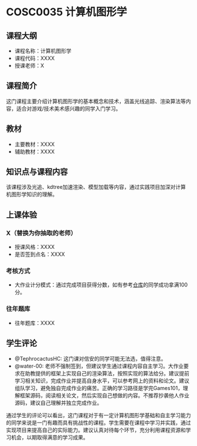 # COSC0035 计算机图形学
## 课程大纲
- 课程名称：计算机图形学
- 课程代码：XXXX
- 授课老师：X

## 课程简介
这门课程主要介绍计算机图形学的基本概念和技术，涵盖光线追踪、渲染算法等内容，适合对游戏/技术美术感兴趣的同学入门学习。

## 教材
- 主要教材：XXXX
- 辅助教材：XXXX

## 知识点与课程内容
该课程涉及光追、kdtree加速渲染、模型加载等内容，通过实践项目加深对计算机图形学知识的理解。

## 上课体验
### X（替换为你抽取的老师）
- 授课风格：XXXX
- 是否签到点名：XXXX

### 考核方式
- 大作业计分模式：通过完成项目获得分数，如有参考[仓库](https://gitee.com/yoko2001/nrenderer.git)的同学成功拿满100分。

### 往年题库
- 往年题库：XXXX

## 学生评论
- @TephrocactusHC: 这门课对信安的同学可能无法选，值得注意。
- @water-00: 老师不强制签到，但建议学生通过课程内容自主学习。大作业要求在助教提供的框架上实现自己的渲染算法，按照实现的算法给分。建议提前学习相关知识，完成作业并提高自身水平，可以参考网上的资料和论文。建议组队学习，避免独自完成作业的痛苦。正确的学习路径是学完Games101，理解框架源码，阅读相关论文，然后实现自己想做的内容。不推荐抄袭他人作业源码，建议自己理解并独立完成作业。

通过学生的评论可以看出，这门课程对于有一定计算机图形学基础和自主学习能力的同学来说是一门有趣而具有挑战性的课程。学生需要在课程中学习并实践，通过实现项目来提高自己的实际能力。建议认真对待每个环节，充分利用课程资源和学习机会，以期取得满意的学习成果。